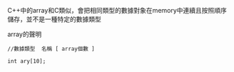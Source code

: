 C++中的array和C類似，會把相同類型的數據對象在memory中連續且按照順序儲存，並不是一種特定的數據類型

array的聲明
```
//數據類型  名稱 [ array個數 ]

int ary[10];

```


